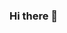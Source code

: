 ### Hi there 👋

<!--
**Solka99/Solka99** is a ✨ _special_ ✨ repository because its `README.md` (this file) appears on your GitHub profile.

Studentka AGH Informatyka i Systemy Inteligentne 
Uczę się Pythona
Bardzo chcę zdać ten semestr
